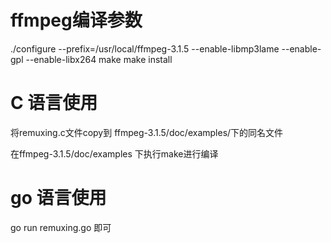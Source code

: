 ffmpeg编译参数
===
./configure --prefix=/usr/local/ffmpeg-3.1.5 --enable-libmp3lame --enable-gpl --enable-libx264
make
make install


C 语言使用
===
将remuxing.c文件copy到 ffmpeg-3.1.5/doc/examples/下的同名文件

在ffmpeg-3.1.5/doc/examples 下执行make进行编译

go 语言使用
===
go run remuxing.go 即可
